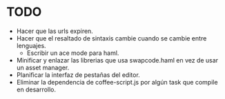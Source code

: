 # TODO

- Hacer que las urls expiren.
- Hacer que el resaltado de sintaxis cambie cuando se cambie entre lenguajes.
	- Escribir un ace mode para haml.
- Minificar y enlazar las librerias que usa swapcode.haml en vez de usar un asset manager.
- Planificar la interfaz de pestañas del editor.
- Eliminar la dependencia de coffee-script.js por algún task que compile en desarrollo.